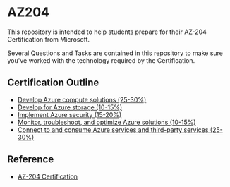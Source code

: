# AZ204

This repository is intended to help students prepare for their AZ-204 Certification from Microsoft.

Several Questions and Tasks are contained in this repository to make sure you've worked with
the technology required by the Certification.

## Certification Outline

- [Develop Azure compute solutions (25-30%)](compute.md)
- [Develop for Azure storage (10-15%)](storage.md)
- [Implement Azure security (15-20%)](security.md)
- [Monitor, troubleshoot, and optimize Azure solutions (10-15%)](monitor.md)
- [Connect to and consume Azure services and third-party services (25-30%)](services.md)

## Reference

- [AZ-204 Certification](https://docs.microsoft.com/learn/certifications/exams/az-204)
